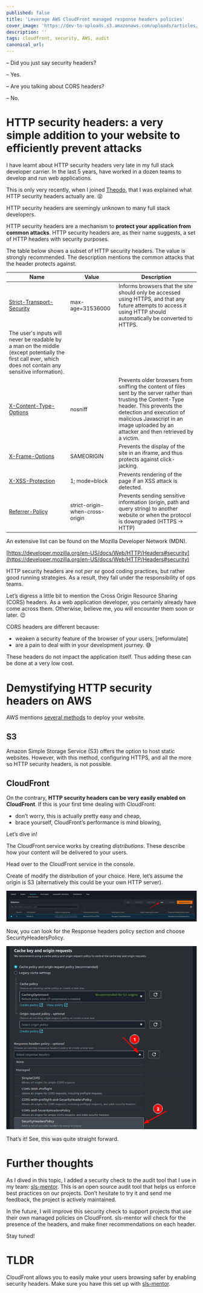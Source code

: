 ```yaml
---
published: false
title: 'Leverage AWS CloudFront managed response headers policies'
cover_image: 'https://dev-to-uploads.s3.amazonaws.com/uploads/articles/xgzowe15czab4awhanxd.png'
description: ''
tags: cloudfront, security, AWS, audit
canonical_url:
---
```


– Did you just say security headers?

– Yes.

– Are you talking about CORS headers?

– No.

# HTTP security headers: a very simple addition to your website to efficiently prevent attacks

I have learnt about HTTP security headers very late in my full stack developer carrier. In the last 5 years, have worked in a dozen teams to develop and run web applications.

This is only very recently, when I joined [Theodo](https://www.theodo.fr/), that I was explained what HTTP security headers actually are. 😮

HTTP security headers are seemingly unknown to many full stack developers.

HTTP security headers are a mechanism to **protect your application from common attacks**. HTTP security headers are, as their name suggests, a set of HTTP headers with security purposes.

The table below shows a subset of HTTP security headers. The value is strongly recommended. The description mentions the common attacks that the header protects against.

| Name | Value | Description |
| --- | --- | --- |
| [Strict-Transport-Security](https://developer.mozilla.org/en-US/docs/Web/HTTP/Headers/Strict-Transport-Security) | max-age=31536000 | Informs browsers that the site should only be accessed using HTTPS, and that any future attempts to access it using HTTP should automatically be converted to HTTPS.
The user's inputs will never be readable by a man on the middle (except potentially the first call ever, which does not contain any sensitive information). |
| [X-Content-Type-Options](https://developer.mozilla.org/en-US/docs/Web/HTTP/Headers/X-Content-Type-Options) | nosniff | Prevents older browsers from sniffing the content of files sent by the server rather than trusting the Content-Type header. This prevents the detection and execution of malicious Javascript in an image uploaded by an attacker and then retrieved by a victim. |
| [X-Frame-Options](https://developer.mozilla.org/en-US/docs/Web/HTTP/Headers/X-Frame-Options) | SAMEORIGIN | Prevents the display of the site in an iframe, and thus protects against click-jacking. |
| [X-XSS-Protection](https://developer.mozilla.org/en-US/docs/Web/HTTP/Headers/X-XSS-Protection) | 1; mode=block | Prevents rendering of the page if an XSS attack is detected. |
| [Referrer-Policy](https://developer.mozilla.org/en-US/docs/Web/HTTP/Headers/Referrer-Policy) | strict-origin-when-cross-origin | Prevents sending sensitive information (origin, path and query string) to another website or when the protocol is downgraded (HTTPS → HTTP) |

An extensive list can be found on the Mozilla Developer Network (MDN).

[https://developer.mozilla.org/en-US/docs/Web/HTTP/Headers#security](https://developer.mozilla.org/en-US/docs/Web/HTTP/Headers#security)

HTTP security headers are not *per se* good coding practices, but rather good running strategies. As a result, they fall under the responsibility of ops teams.

Let’s digress a little bit to mention the Cross Origin Resource Sharing (CORS) headers. As a web application developer, you certainly already have come across them. Otherwise, believe me, you will encounter them soon or later. 😉

CORS headers are different because:

- weaken a security feature of the browser of your users, [reformulate]
- are a pain to deal with in your development journey. 😅

These headers do not impact the application itself. Thus adding these can be done at a very low cost.


# Demystifying HTTP security headers on AWS

AWS mentions [several methods](https://aws.amazon.com/websites/) to deploy your website.

## S3

Amazon Simple Storage Service (S3) offers the option to host static websites. However, with this method, configuring HTTPS, and all the more so HTTP security headers, is not possible.

## CloudFront

On the contrary, **HTTP security headers can be very easily enabled on CloudFront**. If this is your first time dealing with CloudFront:

- don’t worry, this is actually pretty easy and cheap,
- brace yourself, CloudFront’s performance is mind blowing,

Let’s dive in!

The CloudFront service works by creating _distributions_. These describe how your content will be delivered to your users.

Head over to the CloudFront service in the console.

Create of modify the distribution of your choice. Here, let’s assume the origin is S3 (alternatively this could be your own HTTP server).

![edit-behavior](./assets/edit-behavior.png)

Now, you can look for the Response headers policy section and choose SecurityHeadersPolicy.

![enable-security-headers](./assets/enable-security-headers.png)

That’s it! See, this was quite straight forward.

# Further thoughts

As I dived in this topic, I added a security check to the audit tool that I use in my team: [sls-mentor](https://www.sls-mentor.dev/). This is an open source audit tool that helps us enforce best practices on our projects. Don’t hesitate to try it and send me feedback, the project is actively maintained.

In the future, I will improve this security check to support projects that use their own managed policies on CloudFront. sls-mentor will check for the presence of the headers, and make finer recommendations on each header.

Stay tuned!

# TLDR

CloudFront allows you to easily make your users browsing safer by enabling security headers. Make sure you have this set up with [sls-mentor](https://www.sls-mentor.dev/).
